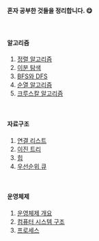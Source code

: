 #### 혼자 공부한 것들을 정리합니다. 😋
<br/>

#### 알고리즘

1. [정렬 알고리즘](https://github.com/kong0527/Self-Study-TIL/blob/master/%EC%A0%95%EB%A0%AC%20%EC%95%8C%EA%B3%A0%EB%A6%AC%EC%A6%98.md)
2. [이분 탐색](https://github.com/kong0527/Self-Study-TIL/blob/master/%EC%9D%B4%EB%B6%84%20%ED%83%90%EC%83%89.md)
3. [BFS와 DFS](https://github.com/kong0527/Self-Study-TIL/blob/master/BFS%EC%99%80%20DFS.md)
4. [순열 알고리즘](https://github.com/kong0527/Self-Study-TIL/blob/master/%EC%95%8C%EA%B3%A0%EB%A6%AC%EC%A6%98/%EC%88%9C%EC%97%B4%20%EC%95%8C%EA%B3%A0%EB%A6%AC%EC%A6%98.md)
5. [크루스칼 알고리즘](https://github.com/kong0527/Self-Study-TIL/blob/master/%EC%95%8C%EA%B3%A0%EB%A6%AC%EC%A6%98/%ED%81%AC%EB%A3%A8%EC%8A%A4%EC%B9%BC%20%EC%95%8C%EA%B3%A0%EB%A6%AC%EC%A6%98.md)

<br/>

#### 자료구조

1. [연결 리스트](https://github.com/kong0527/Self-Study-TIL/blob/master/%EC%9D%B4%EC%A7%84%20%ED%8A%B8%EB%A6%AC.md)
2. [이진 트리](https://github.com/kong0527/Self-Study-TIL/blob/master/%EC%9D%B4%EC%A7%84%20%ED%8A%B8%EB%A6%AC.md)
3. [힙](https://github.com/kong0527/Self-Study-TIL/blob/master/%ED%9E%99.md)
4. [우선순위 큐](https://github.com/kong0527/Self-Study-TIL/blob/master/%EC%9A%B0%EC%84%A0%EC%88%9C%EC%9C%84%20%ED%81%90.md)

<br/>

#### 운영체제

1. [운영체제 개요](https://github.com/kong0527/Self-Study-TIL/blob/master/%EC%9A%B4%EC%98%81%EC%B2%B4%EC%A0%9C/%EC%9A%B4%EC%98%81%EC%B2%B4%EC%A0%9C%20%EA%B0%9C%EC%9A%94.md)
2. [컴퓨터 시스템 구조](https://github.com/kong0527/Self-Study-TIL/blob/master/%EC%9A%B4%EC%98%81%EC%B2%B4%EC%A0%9C/%EC%BB%B4%ED%93%A8%ED%84%B0%20%EC%8B%9C%EC%8A%A4%ED%85%9C%20%EA%B5%AC%EC%A1%B0.md)
3. [프로세스](https://github.com/kong0527/Self-Study-TIL/blob/master/%EC%9A%B4%EC%98%81%EC%B2%B4%EC%A0%9C/%ED%94%84%EB%A1%9C%EC%84%B8%EC%8A%A4.md)
